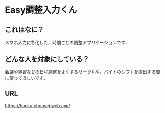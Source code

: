 # Easy調整入力くん
## これはなに？

スマホ入力に特化した，時間ごとの調整アプリケーションです．

## どんな人を対象にしている？

会議や練習などの日程調整をよくするサークルや，バイトのシフトを提出する際に使ってほしいです．

## URL
<https://hacku-chousei.web.app/>